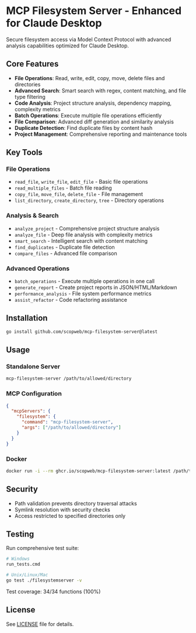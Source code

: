 # MCP Filesystem Server - Enhanced for Claude Desktop

Secure filesystem access via Model Context Protocol with advanced analysis capabilities optimized for Claude Desktop.

## Core Features

- **File Operations**: Read, write, edit, copy, move, delete files and directories
- **Advanced Search**: Smart search with regex, content matching, and file type filtering
- **Code Analysis**: Project structure analysis, dependency mapping, complexity metrics
- **Batch Operations**: Execute multiple file operations efficiently
- **File Comparison**: Advanced diff generation and similarity analysis
- **Duplicate Detection**: Find duplicate files by content hash
- **Project Management**: Comprehensive reporting and maintenance tools

## Key Tools

### File Operations
- `read_file`, `write_file`, `edit_file` - Basic file operations
- `read_multiple_files` - Batch file reading
- `copy_file`, `move_file`, `delete_file` - File management
- `list_directory`, `create_directory`, `tree` - Directory operations

### Analysis & Search
- `analyze_project` - Comprehensive project structure analysis
- `analyze_file` - Deep file analysis with complexity metrics
- `smart_search` - Intelligent search with content matching
- `find_duplicates` - Duplicate file detection
- `compare_files` - Advanced file comparison

### Advanced Operations
- `batch_operations` - Execute multiple operations in one call
- `generate_report` - Create project reports in JSON/HTML/Markdown
- `performance_analysis` - File system performance metrics
- `assist_refactor` - Code refactoring assistance

## Installation

```bash
go install github.com/scopweb/mcp-filesystem-server@latest
```

## Usage

### Standalone Server
```bash
mcp-filesystem-server /path/to/allowed/directory
```

### MCP Configuration
```json
{
  "mcpServers": {
    "filesystem": {
      "command": "mcp-filesystem-server",
      "args": ["/path/to/allowed/directory"]
    }
  }
}
```

### Docker
```bash
docker run -i --rm ghcr.io/scopweb/mcp-filesystem-server:latest /path/to/directory
```

## Security

- Path validation prevents directory traversal attacks
- Symlink resolution with security checks
- Access restricted to specified directories only

## Testing

Run comprehensive test suite:
```bash
# Windows
run_tests.cmd

# Unix/Linux/Mac
go test ./filesystemserver -v
```

Test coverage: 34/34 functions (100%)

## License

See [LICENSE](LICENSE) file for details.